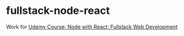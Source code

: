 # fullstack-node-react
Work for [Udemy Course: Node with React: Fullstack Web Development](https://www.udemy.com/node-with-react-fullstack-web-development/learn/v4/overview)
